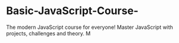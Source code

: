 # Basic-JavaScript-Course-
The modern JavaScript course for everyone! Master JavaScript with projects, challenges and theory. M
